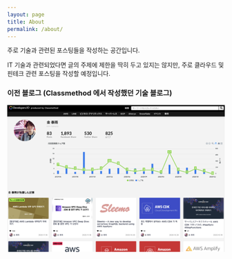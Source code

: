 ```yaml
---
layout: page
title: About
permalink: /about/
---
```


주로 기술과 관련된 포스팅들을 작성하는 공간입니다. 

IT 기술과 관련되었다면 글의 주제에 제한을 딱히 두고 있지는 않지만, 주로 클라우드 및 핀테크 관련 포스팅을 작성할 예정입니다. 


### 이전 블로그 (Classmethod 에서 작성했던 기술 블로그)
[![](/images/devio-profile-page.png)](https://dev.classmethod.jp/author/kim-taewoo/)
